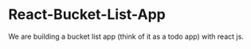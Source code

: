 # React-Bucket-List-App
We are building a bucket list app (think of it as a todo app) with react js.

